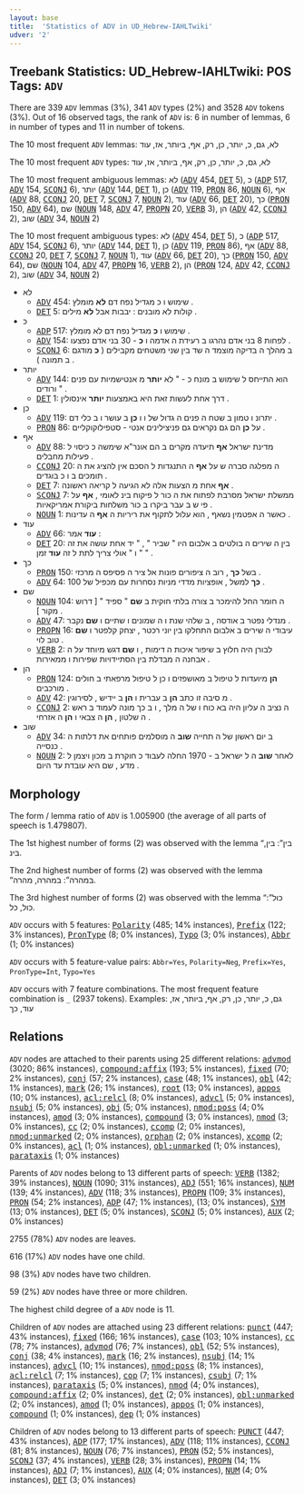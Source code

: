 ```yaml
---
layout: base
title:  'Statistics of ADV in UD_Hebrew-IAHLTwiki'
udver: '2'
---
```


## Treebank Statistics: UD_Hebrew-IAHLTwiki: POS Tags: `ADV`

There are 339 `ADV` lemmas (3%), 341 `ADV` types (2%) and 3528 `ADV` tokens (3%).
Out of 16 observed tags, the rank of `ADV` is: 6 in number of lemmas, 6 in number of types and 11 in number of tokens.

The 10 most frequent `ADV` lemmas: לא, גם, כ, יותר, כן, רק, אף, ביותר, אז, עוד

The 10 most frequent `ADV` types:  לא, גם, כ, יותר, כן, רק, אף, ביותר, אז, עוד

The 10 most frequent ambiguous lemmas: לא (<tt><a href="he_iahltwiki-pos-ADV.html">ADV</a></tt> 454, <tt><a href="he_iahltwiki-pos-DET.html">DET</a></tt> 5), כ (<tt><a href="he_iahltwiki-pos-ADP.html">ADP</a></tt> 517, <tt><a href="he_iahltwiki-pos-ADV.html">ADV</a></tt> 154, <tt><a href="he_iahltwiki-pos-SCONJ.html">SCONJ</a></tt> 6), יותר (<tt><a href="he_iahltwiki-pos-ADV.html">ADV</a></tt> 144, <tt><a href="he_iahltwiki-pos-DET.html">DET</a></tt> 1), כן (<tt><a href="he_iahltwiki-pos-ADV.html">ADV</a></tt> 119, <tt><a href="he_iahltwiki-pos-PRON.html">PRON</a></tt> 86, <tt><a href="he_iahltwiki-pos-NOUN.html">NOUN</a></tt> 6), אף (<tt><a href="he_iahltwiki-pos-ADV.html">ADV</a></tt> 88, <tt><a href="he_iahltwiki-pos-CCONJ.html">CCONJ</a></tt> 20, <tt><a href="he_iahltwiki-pos-DET.html">DET</a></tt> 7, <tt><a href="he_iahltwiki-pos-SCONJ.html">SCONJ</a></tt> 7, <tt><a href="he_iahltwiki-pos-NOUN.html">NOUN</a></tt> 2), עוד (<tt><a href="he_iahltwiki-pos-ADV.html">ADV</a></tt> 66, <tt><a href="he_iahltwiki-pos-DET.html">DET</a></tt> 20), כך (<tt><a href="he_iahltwiki-pos-PRON.html">PRON</a></tt> 150, <tt><a href="he_iahltwiki-pos-ADV.html">ADV</a></tt> 64), שם (<tt><a href="he_iahltwiki-pos-NOUN.html">NOUN</a></tt> 148, <tt><a href="he_iahltwiki-pos-ADV.html">ADV</a></tt> 47, <tt><a href="he_iahltwiki-pos-PROPN.html">PROPN</a></tt> 20, <tt><a href="he_iahltwiki-pos-VERB.html">VERB</a></tt> 3), הן (<tt><a href="he_iahltwiki-pos-ADV.html">ADV</a></tt> 42, <tt><a href="he_iahltwiki-pos-CCONJ.html">CCONJ</a></tt> 2), שוב (<tt><a href="he_iahltwiki-pos-ADV.html">ADV</a></tt> 34, <tt><a href="he_iahltwiki-pos-NOUN.html">NOUN</a></tt> 2)

The 10 most frequent ambiguous types:  לא (<tt><a href="he_iahltwiki-pos-ADV.html">ADV</a></tt> 454, <tt><a href="he_iahltwiki-pos-DET.html">DET</a></tt> 5), כ (<tt><a href="he_iahltwiki-pos-ADP.html">ADP</a></tt> 517, <tt><a href="he_iahltwiki-pos-ADV.html">ADV</a></tt> 154, <tt><a href="he_iahltwiki-pos-SCONJ.html">SCONJ</a></tt> 6), יותר (<tt><a href="he_iahltwiki-pos-ADV.html">ADV</a></tt> 144, <tt><a href="he_iahltwiki-pos-DET.html">DET</a></tt> 1), כן (<tt><a href="he_iahltwiki-pos-ADV.html">ADV</a></tt> 119, <tt><a href="he_iahltwiki-pos-PRON.html">PRON</a></tt> 86), אף (<tt><a href="he_iahltwiki-pos-ADV.html">ADV</a></tt> 88, <tt><a href="he_iahltwiki-pos-CCONJ.html">CCONJ</a></tt> 20, <tt><a href="he_iahltwiki-pos-DET.html">DET</a></tt> 7, <tt><a href="he_iahltwiki-pos-SCONJ.html">SCONJ</a></tt> 7, <tt><a href="he_iahltwiki-pos-NOUN.html">NOUN</a></tt> 1), עוד (<tt><a href="he_iahltwiki-pos-ADV.html">ADV</a></tt> 66, <tt><a href="he_iahltwiki-pos-DET.html">DET</a></tt> 20), כך (<tt><a href="he_iahltwiki-pos-PRON.html">PRON</a></tt> 150, <tt><a href="he_iahltwiki-pos-ADV.html">ADV</a></tt> 64), שם (<tt><a href="he_iahltwiki-pos-NOUN.html">NOUN</a></tt> 104, <tt><a href="he_iahltwiki-pos-ADV.html">ADV</a></tt> 47, <tt><a href="he_iahltwiki-pos-PROPN.html">PROPN</a></tt> 16, <tt><a href="he_iahltwiki-pos-VERB.html">VERB</a></tt> 2), הן (<tt><a href="he_iahltwiki-pos-PRON.html">PRON</a></tt> 124, <tt><a href="he_iahltwiki-pos-ADV.html">ADV</a></tt> 42, <tt><a href="he_iahltwiki-pos-CCONJ.html">CCONJ</a></tt> 2), שוב (<tt><a href="he_iahltwiki-pos-ADV.html">ADV</a></tt> 34, <tt><a href="he_iahltwiki-pos-NOUN.html">NOUN</a></tt> 2)


* לא
  * <tt><a href="he_iahltwiki-pos-ADV.html">ADV</a></tt> 454: שימוש ו כ מגדיל נפח דם <b>לא</b> מומלץ .
  * <tt><a href="he_iahltwiki-pos-DET.html">DET</a></tt> 5: קולות לא מובנים : יבבות אבל <b>לא</b> מילים .
* כ
  * <tt><a href="he_iahltwiki-pos-ADP.html">ADP</a></tt> 517: שימוש ו <b>כ</b> מגדיל נפח דם לא מומלץ .
  * <tt><a href="he_iahltwiki-pos-ADV.html">ADV</a></tt> 154: לפחות 8 בני אדם נהרגו ב רעידת ה אדמה ו <b>כ</b> - 30 בני אדם נפצעו .
  * <tt><a href="he_iahltwiki-pos-SCONJ.html">SCONJ</a></tt> 6: ב מהלך ה בדיקה מוצמד ה שד בין שני משטחים מקבילים ( <b>כ</b> מודגם ב תמונה ) .
* יותר
  * <tt><a href="he_iahltwiki-pos-ADV.html">ADV</a></tt> 144: הוא התייחס ל שימוש ב מונח כ - " לא <b>יותר</b> מ אנטישמיות עם פנים ורודים " .
  * <tt><a href="he_iahltwiki-pos-DET.html">DET</a></tt> 1: דרך אחת לעשות זאת היא באמצעות <b>יותר</b> אינסולין .
* כן
  * <tt><a href="he_iahltwiki-pos-ADV.html">ADV</a></tt> 119: יתרונ ו טמון ב שטח ה פנים ה גדול של ו ו <b>כן</b> ב עושר ו ב כלי דם .
  * <tt><a href="he_iahltwiki-pos-PRON.html">PRON</a></tt> 86: על <b>כן</b> הם גם נקראים גם פניצילינים אנטי - סטפילוקוקליים .
* אף
  * <tt><a href="he_iahltwiki-pos-ADV.html">ADV</a></tt> 88: מדינת ישראל <b>אף</b> תיעדה מקרים ב הם אונר"א שימשה כ כיסוי ל פעילות מחבלים .
  * <tt><a href="he_iahltwiki-pos-CCONJ.html">CCONJ</a></tt> 20: ה מפלגה סברה ש על <b>אף</b> ה התנגדות ל הסכם אין להציג את ה תומכים ב ו כ בוגדים .
  * <tt><a href="he_iahltwiki-pos-DET.html">DET</a></tt> 7: <b>אף</b> אחת מ הצעות אלה לא הגיעה ל קריאה ראשונה .
  * <tt><a href="he_iahltwiki-pos-SCONJ.html">SCONJ</a></tt> 7: ממשלת ישראל מסרבת לפתוח את ה כור ל פיקוח בינ לאומי , <b>אף</b> על פי ש ב עבר ביקרו ב כור משלחות ביקורת אמריקאיות .
  * <tt><a href="he_iahltwiki-pos-NOUN.html">NOUN</a></tt> 1: כאשר ה אפטמין נשאף , הוא עלול לתקוף את ריריות ה <b>אף</b> ה עדינות .
* עוד
  * <tt><a href="he_iahltwiki-pos-ADV.html">ADV</a></tt> 66: <b>עוד</b> אמר :
  * <tt><a href="he_iahltwiki-pos-DET.html">DET</a></tt> 20: בין ה שירים ה בולטים ב אלבום היו " שביר " , " יד אחת עושה את זה " ו " אולי צריך לתת ל זה <b>עוד</b> זמן " .
* כך
  * <tt><a href="he_iahltwiki-pos-PRON.html">PRON</a></tt> 150: בשל <b>כך</b> , רוב ה ציפורים פונות אל ציר ה פסיפס ה מרכזי .
  * <tt><a href="he_iahltwiki-pos-ADV.html">ADV</a></tt> 64: <b>כך</b> למשל , אופציות מדדי מניות נסחרות עם מכפיל של 100 .
* שם
  * <tt><a href="he_iahltwiki-pos-NOUN.html">NOUN</a></tt> 104: ה חומר החל להימכר ב צורה בלתי חוקית ב <b>שם</b> " ספיד " [ דרוש מקור ] .
  * <tt><a href="he_iahltwiki-pos-ADV.html">ADV</a></tt> 47: מנדלי נפטר ב אודסה , ב שלהי שנת ו ה שמונים ו שתיים ו <b>שם</b> נקבר .
  * <tt><a href="he_iahltwiki-pos-PROPN.html">PROPN</a></tt> 16: עיבודי ה שירים ב אלבום התחלקו בין יוני רכטר , יצחק קלפטר ו <b>שם</b> טוב לוי .
  * <tt><a href="he_iahltwiki-pos-VERB.html">VERB</a></tt> 2: לבורן היה חלוץ ב שיפור איכות ה דימות , ו <b>שם</b> דגש מיוחד על ה אבחנה ה מבדלת בין הסתיידויות שפירות ו ממאירות .
* הן
  * <tt><a href="he_iahltwiki-pos-PRON.html">PRON</a></tt> 124: <b>הן</b> מיועדות ל טיפול ב מאושפזים ו כן ל טיפול מרפאתי ב חולים מורכבים .
  * <tt><a href="he_iahltwiki-pos-ADV.html">ADV</a></tt> 42: מ סיבה זו כתב <b>הן</b> ב עברית ו <b>הן</b> ב יידיש , לסירוגין .
  * <tt><a href="he_iahltwiki-pos-CCONJ.html">CCONJ</a></tt> 2: ה נציב ה עליון היה בא כוח ו של ה מלך , ו ב כך מונה לעמוד ב ראש ה שלטון , <b>הן</b> ה צבאי ו <b>הן</b> ה אזרחי .
* שוב
  * <tt><a href="he_iahltwiki-pos-ADV.html">ADV</a></tt> 34: ב יום ראשון של ה תחייה <b>שוב</b> ה מוסלמים פותחים את דלתות ה כנסייה .
  * <tt><a href="he_iahltwiki-pos-NOUN.html">NOUN</a></tt> 2: לאחר <b>שוב</b> ה ל ישראל ב - 1970 החלה לעבוד כ חוקרת ב מכון ויצמן ל מדע , שם היא עובדת עד היום .

## Morphology

The form / lemma ratio of `ADV` is 1.005900 (the average of all parts of speech is 1.479807).

The 1st highest number of forms (2) was observed with the lemma “בין”: בין, בינ.

The 2nd highest number of forms (2) was observed with the lemma “במהרה”: במהרה, מהרה.

The 3rd highest number of forms (2) was observed with the lemma “כול”: כול, כל.

`ADV` occurs with 5 features: <tt><a href="he_iahltwiki-feat-Polarity.html">Polarity</a></tt> (485; 14% instances), <tt><a href="he_iahltwiki-feat-Prefix.html">Prefix</a></tt> (122; 3% instances), <tt><a href="he_iahltwiki-feat-PronType.html">PronType</a></tt> (8; 0% instances), <tt><a href="he_iahltwiki-feat-Typo.html">Typo</a></tt> (3; 0% instances), <tt><a href="he_iahltwiki-feat-Abbr.html">Abbr</a></tt> (1; 0% instances)

`ADV` occurs with 5 feature-value pairs: `Abbr=Yes`, `Polarity=Neg`, `Prefix=Yes`, `PronType=Int`, `Typo=Yes`

`ADV` occurs with 7 feature combinations.
The most frequent feature combination is `_` (2937 tokens).
Examples: גם, כ, יותר, כן, רק, אף, ביותר, אז, עוד, כך


## Relations

`ADV` nodes are attached to their parents using 25 different relations: <tt><a href="he_iahltwiki-dep-advmod.html">advmod</a></tt> (3020; 86% instances), <tt><a href="he_iahltwiki-dep-compound-affix.html">compound:affix</a></tt> (193; 5% instances), <tt><a href="he_iahltwiki-dep-fixed.html">fixed</a></tt> (70; 2% instances), <tt><a href="he_iahltwiki-dep-conj.html">conj</a></tt> (57; 2% instances), <tt><a href="he_iahltwiki-dep-case.html">case</a></tt> (48; 1% instances), <tt><a href="he_iahltwiki-dep-obl.html">obl</a></tt> (42; 1% instances), <tt><a href="he_iahltwiki-dep-mark.html">mark</a></tt> (26; 1% instances), <tt><a href="he_iahltwiki-dep-root.html">root</a></tt> (13; 0% instances), <tt><a href="he_iahltwiki-dep-appos.html">appos</a></tt> (10; 0% instances), <tt><a href="he_iahltwiki-dep-acl-relcl.html">acl:relcl</a></tt> (8; 0% instances), <tt><a href="he_iahltwiki-dep-advcl.html">advcl</a></tt> (5; 0% instances), <tt><a href="he_iahltwiki-dep-nsubj.html">nsubj</a></tt> (5; 0% instances), <tt><a href="he_iahltwiki-dep-obj.html">obj</a></tt> (5; 0% instances), <tt><a href="he_iahltwiki-dep-nmod-poss.html">nmod:poss</a></tt> (4; 0% instances), <tt><a href="he_iahltwiki-dep-amod.html">amod</a></tt> (3; 0% instances), <tt><a href="he_iahltwiki-dep-compound.html">compound</a></tt> (3; 0% instances), <tt><a href="he_iahltwiki-dep-nmod.html">nmod</a></tt> (3; 0% instances), <tt><a href="he_iahltwiki-dep-cc.html">cc</a></tt> (2; 0% instances), <tt><a href="he_iahltwiki-dep-ccomp.html">ccomp</a></tt> (2; 0% instances), <tt><a href="he_iahltwiki-dep-nmod-unmarked.html">nmod:unmarked</a></tt> (2; 0% instances), <tt><a href="he_iahltwiki-dep-orphan.html">orphan</a></tt> (2; 0% instances), <tt><a href="he_iahltwiki-dep-xcomp.html">xcomp</a></tt> (2; 0% instances), <tt><a href="he_iahltwiki-dep-acl.html">acl</a></tt> (1; 0% instances), <tt><a href="he_iahltwiki-dep-obl-unmarked.html">obl:unmarked</a></tt> (1; 0% instances), <tt><a href="he_iahltwiki-dep-parataxis.html">parataxis</a></tt> (1; 0% instances)

Parents of `ADV` nodes belong to 13 different parts of speech: <tt><a href="he_iahltwiki-pos-VERB.html">VERB</a></tt> (1382; 39% instances), <tt><a href="he_iahltwiki-pos-NOUN.html">NOUN</a></tt> (1090; 31% instances), <tt><a href="he_iahltwiki-pos-ADJ.html">ADJ</a></tt> (551; 16% instances), <tt><a href="he_iahltwiki-pos-NUM.html">NUM</a></tt> (139; 4% instances), <tt><a href="he_iahltwiki-pos-ADV.html">ADV</a></tt> (118; 3% instances), <tt><a href="he_iahltwiki-pos-PROPN.html">PROPN</a></tt> (109; 3% instances), <tt><a href="he_iahltwiki-pos-PRON.html">PRON</a></tt> (54; 2% instances), <tt><a href="he_iahltwiki-pos-ADP.html">ADP</a></tt> (47; 1% instances),  (13; 0% instances), <tt><a href="he_iahltwiki-pos-SYM.html">SYM</a></tt> (13; 0% instances), <tt><a href="he_iahltwiki-pos-DET.html">DET</a></tt> (5; 0% instances), <tt><a href="he_iahltwiki-pos-SCONJ.html">SCONJ</a></tt> (5; 0% instances), <tt><a href="he_iahltwiki-pos-AUX.html">AUX</a></tt> (2; 0% instances)

2755 (78%) `ADV` nodes are leaves.

616 (17%) `ADV` nodes have one child.

98 (3%) `ADV` nodes have two children.

59 (2%) `ADV` nodes have three or more children.

The highest child degree of a `ADV` node is 11.

Children of `ADV` nodes are attached using 23 different relations: <tt><a href="he_iahltwiki-dep-punct.html">punct</a></tt> (447; 43% instances), <tt><a href="he_iahltwiki-dep-fixed.html">fixed</a></tt> (166; 16% instances), <tt><a href="he_iahltwiki-dep-case.html">case</a></tt> (103; 10% instances), <tt><a href="he_iahltwiki-dep-cc.html">cc</a></tt> (78; 7% instances), <tt><a href="he_iahltwiki-dep-advmod.html">advmod</a></tt> (76; 7% instances), <tt><a href="he_iahltwiki-dep-obl.html">obl</a></tt> (52; 5% instances), <tt><a href="he_iahltwiki-dep-conj.html">conj</a></tt> (38; 4% instances), <tt><a href="he_iahltwiki-dep-mark.html">mark</a></tt> (16; 2% instances), <tt><a href="he_iahltwiki-dep-nsubj.html">nsubj</a></tt> (14; 1% instances), <tt><a href="he_iahltwiki-dep-advcl.html">advcl</a></tt> (10; 1% instances), <tt><a href="he_iahltwiki-dep-nmod-poss.html">nmod:poss</a></tt> (8; 1% instances), <tt><a href="he_iahltwiki-dep-acl-relcl.html">acl:relcl</a></tt> (7; 1% instances), <tt><a href="he_iahltwiki-dep-cop.html">cop</a></tt> (7; 1% instances), <tt><a href="he_iahltwiki-dep-csubj.html">csubj</a></tt> (7; 1% instances), <tt><a href="he_iahltwiki-dep-parataxis.html">parataxis</a></tt> (5; 0% instances), <tt><a href="he_iahltwiki-dep-nmod.html">nmod</a></tt> (4; 0% instances), <tt><a href="he_iahltwiki-dep-compound-affix.html">compound:affix</a></tt> (2; 0% instances), <tt><a href="he_iahltwiki-dep-det.html">det</a></tt> (2; 0% instances), <tt><a href="he_iahltwiki-dep-obl-unmarked.html">obl:unmarked</a></tt> (2; 0% instances), <tt><a href="he_iahltwiki-dep-amod.html">amod</a></tt> (1; 0% instances), <tt><a href="he_iahltwiki-dep-appos.html">appos</a></tt> (1; 0% instances), <tt><a href="he_iahltwiki-dep-compound.html">compound</a></tt> (1; 0% instances), <tt><a href="he_iahltwiki-dep-dep.html">dep</a></tt> (1; 0% instances)

Children of `ADV` nodes belong to 13 different parts of speech: <tt><a href="he_iahltwiki-pos-PUNCT.html">PUNCT</a></tt> (447; 43% instances), <tt><a href="he_iahltwiki-pos-ADP.html">ADP</a></tt> (177; 17% instances), <tt><a href="he_iahltwiki-pos-ADV.html">ADV</a></tt> (118; 11% instances), <tt><a href="he_iahltwiki-pos-CCONJ.html">CCONJ</a></tt> (81; 8% instances), <tt><a href="he_iahltwiki-pos-NOUN.html">NOUN</a></tt> (76; 7% instances), <tt><a href="he_iahltwiki-pos-PRON.html">PRON</a></tt> (52; 5% instances), <tt><a href="he_iahltwiki-pos-SCONJ.html">SCONJ</a></tt> (37; 4% instances), <tt><a href="he_iahltwiki-pos-VERB.html">VERB</a></tt> (28; 3% instances), <tt><a href="he_iahltwiki-pos-PROPN.html">PROPN</a></tt> (14; 1% instances), <tt><a href="he_iahltwiki-pos-ADJ.html">ADJ</a></tt> (7; 1% instances), <tt><a href="he_iahltwiki-pos-AUX.html">AUX</a></tt> (4; 0% instances), <tt><a href="he_iahltwiki-pos-NUM.html">NUM</a></tt> (4; 0% instances), <tt><a href="he_iahltwiki-pos-DET.html">DET</a></tt> (3; 0% instances)

